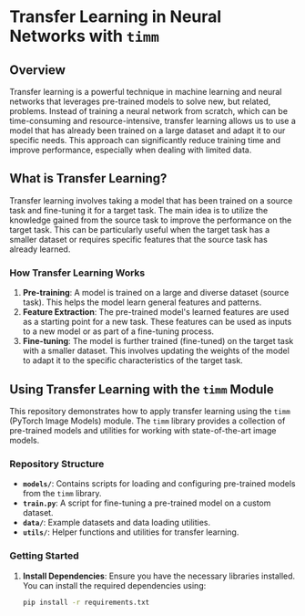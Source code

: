 # Transfer Learning in Neural Networks with `timm`

## Overview

Transfer learning is a powerful technique in machine learning and neural networks that leverages pre-trained models to solve new, but related, problems. Instead of training a neural network from scratch, which can be time-consuming and resource-intensive, transfer learning allows us to use a model that has already been trained on a large dataset and adapt it to our specific needs. This approach can significantly reduce training time and improve performance, especially when dealing with limited data.

## What is Transfer Learning?

Transfer learning involves taking a model that has been trained on a source task and fine-tuning it for a target task. The main idea is to utilize the knowledge gained from the source task to improve the performance on the target task. This can be particularly useful when the target task has a smaller dataset or requires specific features that the source task has already learned.

### How Transfer Learning Works

1. **Pre-training**: A model is trained on a large and diverse dataset (source task). This helps the model learn general features and patterns.
2. **Feature Extraction**: The pre-trained model's learned features are used as a starting point for a new task. These features can be used as inputs to a new model or as part of a fine-tuning process.
3. **Fine-tuning**: The model is further trained (fine-tuned) on the target task with a smaller dataset. This involves updating the weights of the model to adapt it to the specific characteristics of the target task.

## Using Transfer Learning with the `timm` Module

This repository demonstrates how to apply transfer learning using the `timm` (PyTorch Image Models) module. The `timm` library provides a collection of pre-trained models and utilities for working with state-of-the-art image models.

### Repository Structure

- **`models/`**: Contains scripts for loading and configuring pre-trained models from the `timm` library.
- **`train.py`**: A script for fine-tuning a pre-trained model on a custom dataset.
- **`data/`**: Example datasets and data loading utilities.
- **`utils/`**: Helper functions and utilities for transfer learning.

### Getting Started

1. **Install Dependencies**:
   Ensure you have the necessary libraries installed. You can install the required dependencies using:

   ```bash
   pip install -r requirements.txt

